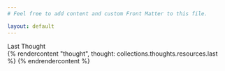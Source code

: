 ```yaml
---
# Feel free to add content and custom Front Matter to this file.

layout: default
---
```


<div role='thoughts-header'>Last Thought</div>
{% rendercontent "thought", thought: collections.thoughts.resources.last %}
{% endrendercontent %}
